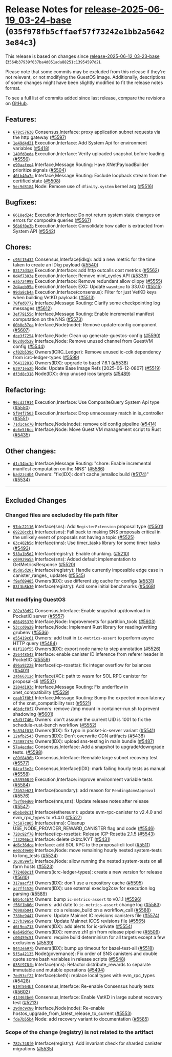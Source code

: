 Release Notes for [release-2025-06-19\_03-24-base](https://github.com/dfinity/ic/tree/release-2025-06-19_03-24-base) (`035f978fb5cffaef57f73242e1bb2a56423e84c3`)
=================================================================================================================================================================

This release is based on changes since [release-2025-06-12\_03-23-base](https://dashboard.internetcomputer.org/release/3564b37939f037ba4d051ada88251c13954597d2) (`3564b37939f037ba4d051ada88251c13954597d2`).

Please note that some commits may be excluded from this release if they're not relevant, or not modifying the GuestOS image.
Additionally, descriptions of some changes might have been slightly modified to fit the release notes format.

To see a full list of commits added since last release, compare the revisions on [GitHub](https://github.com/dfinity/ic/compare/release-2025-06-12_03-23-base...release-2025-06-19_03-24-base).

Features:
---------

* [`678c57630`](https://github.com/dfinity/ic/commit/678c57630) Consensus,Interface: proxy application subnet requests via the http gateway ([#5597](https://github.com/dfinity/ic/pull/5597))
* [`1e49d4d21`](https://github.com/dfinity/ic/commit/1e49d4d21) Execution,Interface: Add System Api for environment variables ([#5418](https://github.com/dfinity/ic/pull/5418))
* [`140fd8eda`](https://github.com/dfinity/ic/commit/140fd8eda) Execution,Interface: Verify uploaded snapshot before loading ([#5556](https://github.com/dfinity/ic/pull/5556))
* [`e90aafee4`](https://github.com/dfinity/ic/commit/e90aafee4) Interface,Message Routing: Have XNetPayloadBuilder prioritize signals ([#5504](https://github.com/dfinity/ic/pull/5504))
* [`40fb40a7c`](https://github.com/dfinity/ic/commit/40fb40a7c) Interface,Message Routing: Exclude loopback stream from the certified state ([#5508](https://github.com/dfinity/ic/pull/5508))
* [`5ec9d8184`](https://github.com/dfinity/ic/commit/5ec9d8184) Node: Remove use of `dfinity.system` kernel arg ([#5516](https://github.com/dfinity/ic/pull/5516))

Bugfixes:
---------

* [`6618ed24c`](https://github.com/dfinity/ic/commit/6618ed24c) Execution,Interface: Do not return system state changes on errors for composite queries ([#5567](https://github.com/dfinity/ic/pull/5567))
* [`56b6f0e3b`](https://github.com/dfinity/ic/commit/56b6f0e3b) Execution,Interface: Consolidate how caller is extracted from System API ([#5542](https://github.com/dfinity/ic/pull/5542))

Chores:
-------

* [`c95f15d32`](https://github.com/dfinity/ic/commit/c95f15d32) Consensus,Interface(idkg): add a new metric for the time taken to create an IDkg payload ([#5540](https://github.com/dfinity/ic/pull/5540))
* [`83173d3a8`](https://github.com/dfinity/ic/commit/83173d3a8) Execution,Interface: add http outcalls cost metrics ([#5562](https://github.com/dfinity/ic/pull/5562))
* [`0d4f7303e`](https://github.com/dfinity/ic/commit/0d4f7303e) Execution,Interface: Remove mint\_cycles API ([#5339](https://github.com/dfinity/ic/pull/5339))
* [`eab724998`](https://github.com/dfinity/ic/commit/eab724998) Execution,Interface: Remove redundant allow clippy ([#5555](https://github.com/dfinity/ic/pull/5555))
* [`2d4aeb95a`](https://github.com/dfinity/ic/commit/2d4aeb95a) Execution,Interface: EXC: Update `wasmtime` to 33.0.0 ([#5515](https://github.com/dfinity/ic/pull/5515))
* [`99da8cb4a`](https://github.com/dfinity/ic/commit/99da8cb4a) Execution,Interface(consensus): Filter for just VetKD keys when building VetKD payloads ([#5513](https://github.com/dfinity/ic/pull/5513))
* [`78fed0772`](https://github.com/dfinity/ic/commit/78fed0772) Interface,Message Routing: Clarify some checkpointing log messages ([#5612](https://github.com/dfinity/ic/pull/5612))
* [`3ef79155d`](https://github.com/dfinity/ic/commit/3ef79155d) Interface,Message Routing: Enable incremental manifest computation on the NNS ([#5573](https://github.com/dfinity/ic/pull/5573))
* [`60b0e37ea`](https://github.com/dfinity/ic/commit/60b0e37ea) Interface,Node(node): Remove update-config component ([#5607](https://github.com/dfinity/ic/pull/5607))
* [`dce3f7254`](https://github.com/dfinity/ic/commit/dce3f7254) Interface,Node: Clean up generate-guestos-config ([#5590](https://github.com/dfinity/ic/pull/5590))
* [`b62d0d528`](https://github.com/dfinity/ic/commit/b62d0d528) Interface,Node: Remove unused channel from GuestVM config ([#5544](https://github.com/dfinity/ic/pull/5544))
* [`cf02b539d`](https://github.com/dfinity/ic/commit/cf02b539d) Owners(ICRC\_Ledger): Remove unused ic-cdk dependency from icrc-ledger-types ([#5599](https://github.com/dfinity/ic/pull/5599))
* [`764122818`](https://github.com/dfinity/ic/commit/764122818) Owners(IDX): upgrade to bazel 7.6.1 ([#5538](https://github.com/dfinity/ic/pull/5538))
* [`63971ea2b`](https://github.com/dfinity/ic/commit/63971ea2b) Node: Update Base Image Refs [2025-06-12-0807] ([#5519](https://github.com/dfinity/ic/pull/5519))
* [`df3d8c318`](https://github.com/dfinity/ic/commit/df3d8c318) Node(IDX): drop unused icos targets ([#5489](https://github.com/dfinity/ic/pull/5489))

Refactoring:
------------

* [`96cd3f914`](https://github.com/dfinity/ic/commit/96cd3f914) Execution,Interface: Use CompositeQuery System Api type ([#5550](https://github.com/dfinity/ic/pull/5550))
* [`5f94f7503`](https://github.com/dfinity/ic/commit/5f94f7503) Execution,Interface: Drop unnecessary match in is\_controller ([#5551](https://github.com/dfinity/ic/pull/5551))
* [`71d1cac70`](https://github.com/dfinity/ic/commit/71d1cac70) Interface,Node(node): remove old config pipeline ([#5414](https://github.com/dfinity/ic/pull/5414))
* [`dc6e5f6cc`](https://github.com/dfinity/ic/commit/dc6e5f6cc) Interface,Node: Move Guest VM management script to Rust ([#5435](https://github.com/dfinity/ic/pull/5435))

Other changes:
--------------

* [`d1c34bc1e`](https://github.com/dfinity/ic/commit/d1c34bc1e) Interface,Message Routing: "chore: Enable incremental manifest computation on the NNS" ([#5586](https://github.com/dfinity/ic/pull/5586))
* [`bad23c4b4`](https://github.com/dfinity/ic/commit/bad23c4b4) Owners: "fix(IDX): don't cache jemalloc build ([#5174](https://github.com/dfinity/ic/pull/5174))" ([#5534](https://github.com/dfinity/ic/pull/5534))

---------------------------------------

## Excluded Changes

### Changed files are excluded by file path filter
* [`97dc22116`](https://github.com/dfinity/ic/commit/97dc22116) Interface(sns): Add `RegisterExtension` proposal type ([#5501](https://github.com/dfinity/ic/pull/5501))
* [`69220ccb1`](https://github.com/dfinity/ic/commit/69220ccb1) Interface(sns): Fall back to making SNS proposals critical in the unlikely event of proposals not having a topic ([#5525](https://github.com/dfinity/ic/pull/5525))
* [`63c402b5d`](https://github.com/dfinity/ic/commit/63c402b5d) Interface(nns): Use timer\_tasks library for some timer tasks ([#5493](https://github.com/dfinity/ic/pull/5493))
* [`5f8a1b5d2`](https://github.com/dfinity/ic/commit/5f8a1b5d2) Interface(registry): Enable chunking. ([#5210](https://github.com/dfinity/ic/pull/5210))
* [`c69929a5a`](https://github.com/dfinity/ic/commit/c69929a5a) Interface(sns): Added default implementation to GetMetricsResponse ([#5520](https://github.com/dfinity/ic/pull/5520))
* [`d5d85d207`](https://github.com/dfinity/ic/commit/d5d85d207) Interface(registry): Handle currently impossible edge case in canister\_ranges\_ updates ([#5545](https://github.com/dfinity/ic/pull/5545))
* [`f9ef09485`](https://github.com/dfinity/ic/commit/f9ef09485) Owners(IDX): use different zig cache for configs ([#5531](https://github.com/dfinity/ic/pull/5531))
* [`83f3b8b30`](https://github.com/dfinity/ic/commit/83f3b8b30) Interface(registry): Add some initial benchmarks ([#5468](https://github.com/dfinity/ic/pull/5468))

### Not modifying GuestOS
* [`282a38d92`](https://github.com/dfinity/ic/commit/282a38d92) Consensus,Interface: Enable snapshot up/download in PocketIC server ([#5557](https://github.com/dfinity/ic/pull/5557))
* [`d86495370`](https://github.com/dfinity/ic/commit/d86495370) Interface,Node: Improvements for partition\_tools ([#5603](https://github.com/dfinity/ic/pull/5603))
* [`53ccd0a29`](https://github.com/dfinity/ic/commit/53ccd0a29) Interface,Node: Implement Rust library for reading/writing grubenv ([#5536](https://github.com/dfinity/ic/pull/5536))
* [`e55419c61`](https://github.com/dfinity/ic/commit/e55419c61) Owners: add trait in `ic-metrics-assert` to perform async HTTP query ([#5484](https://github.com/dfinity/ic/pull/5484))
* [`01f128f55`](https://github.com/dfinity/ic/commit/01f128f55) Owners(IDX): export node name to step annotation ([#5526](https://github.com/dfinity/ic/pull/5526))
* [`256448542`](https://github.com/dfinity/ic/commit/256448542) Interface: enable canister ID inference from referer header in PocketIC ([#5559](https://github.com/dfinity/ic/pull/5559))
* [`d96a92228`](https://github.com/dfinity/ic/commit/d96a92228) Interface(icp-rosetta): fix integer overflow for balances ([#5401](https://github.com/dfinity/ic/pull/5401))
* [`2ab66312d`](https://github.com/dfinity/ic/commit/2ab66312d) Interface(XC): path to wasm for SOL RPC canister for proposal-cli ([#5537](https://github.com/dfinity/ic/pull/5537))
* [`2204d193d`](https://github.com/dfinity/ic/commit/2204d193d) Interface,Message Routing: Fix underflow in xnet\_compatibility ([#5529](https://github.com/dfinity/ic/pull/5529))
* [`caab7f8bf`](https://github.com/dfinity/ic/commit/caab7f8bf) Interface,Message Routing: Bump the expected mean latency of the xnet\_compatibility test ([#5521](https://github.com/dfinity/ic/pull/5521))
* [`46bdcf0f7`](https://github.com/dfinity/ic/commit/46bdcf0f7) Owners: remove /tmp mount in container-run.sh to prevent shadowing ([#5601](https://github.com/dfinity/ic/pull/5601))
* [`e3d3f746c`](https://github.com/dfinity/ic/commit/e3d3f746c) Owners: don't assume the current UID is 1001 to fix the schedule-rust-bench workflow ([#5552](https://github.com/dfinity/ic/pull/5552))
* [`5c834f018`](https://github.com/dfinity/ic/commit/5c834f018) Owners(IDX): fix typo in pocket-ic-server variant ([#5541](https://github.com/dfinity/ic/pull/5541))
* [`12afb2543`](https://github.com/dfinity/ic/commit/12afb2543) Owners(IDX): Don't overwrite CDN artifacts ([#5438](https://github.com/dfinity/ic/pull/5438))
* [`734087476`](https://github.com/dfinity/ic/commit/734087476) Owners(IDX): upload sns-testing in main bundle ([#5487](https://github.com/dfinity/ic/pull/5487))
* [`57a4ecdad`](https://github.com/dfinity/ic/commit/57a4ecdad) Consensus,Interface: Add a snapshot to upgrade/downgrade tests. ([#5598](https://github.com/dfinity/ic/pull/5598))
* [`c89f8496b`](https://github.com/dfinity/ic/commit/c89f8496b) Consensus,Interface: Reenable large subnet recovery test ([#5577](https://github.com/dfinity/ic/pull/5577))
* [`04caf3e2c`](https://github.com/dfinity/ic/commit/04caf3e2c) Consensus,Interface(IDX): mark failing hourly tests as manual ([#5558](https://github.com/dfinity/ic/pull/5558))
* [`c539508f9`](https://github.com/dfinity/ic/commit/c539508f9) Execution,Interface: improve environment variable tests ([#5584](https://github.com/dfinity/ic/pull/5584))
* [`f3b52e621`](https://github.com/dfinity/ic/commit/f3b52e621) Interface(boundary): add reason for `PendingAcmeApproval` ([#5576](https://github.com/dfinity/ic/pull/5576))
* [`f57f0ed60`](https://github.com/dfinity/ic/commit/f57f0ed60) Interface(nns,sns): Update release notes after release ([#5547](https://github.com/dfinity/ic/pull/5547))
* [`ebebe0c1f`](https://github.com/dfinity/ic/commit/ebebe0c1f) Interface(ethereum): update evm-rpc-canister to v2.4.0 and evm\_rpc\_types to v1.4.0 ([#5527](https://github.com/dfinity/ic/pull/5527))
* [`7c587c805`](https://github.com/dfinity/ic/commit/7c587c805) Interface(nns): Cleanup USE\_NODE\_PROVIDER\_REWARD\_CANISTER flag and code ([#5546](https://github.com/dfinity/ic/pull/5546))
* [`720c92f78`](https://github.com/dfinity/ic/commit/720c92f78) Interface(icp-rosetta): Release ICP-Rosetta 2.1.5 ([#5543](https://github.com/dfinity/ic/pull/5543))
* [`ff3296bc3`](https://github.com/dfinity/ic/commit/ff3296bc3) Interface: delete ckbtc/KYT ([#5431](https://github.com/dfinity/ic/pull/5431))
* [`4d6c36dce`](https://github.com/dfinity/ic/commit/4d6c36dce) Interface: add SOL RPC to the proposal-cli tool ([#5511](https://github.com/dfinity/ic/pull/5511))
* [`ee0c49e00`](https://github.com/dfinity/ic/commit/ee0c49e00) Interface,Node: move remaining hourly nested system-tests to long\_tests ([#5524](https://github.com/dfinity/ic/pull/5524))
* [`163859ef3`](https://github.com/dfinity/ic/commit/163859ef3) Interface,Node: allow running the nested system-tests on all farm hosts ([#5523](https://github.com/dfinity/ic/pull/5523))
* [`772460c1f`](https://github.com/dfinity/ic/commit/772460c1f) Owners(icrc-ledger-types): create a new version for release ([#5610](https://github.com/dfinity/ic/pull/5610))
* [`317aacf3f`](https://github.com/dfinity/ic/commit/317aacf3f) Owners(IDX): don't use a repository cache ([#5595](https://github.com/dfinity/ic/pull/5595))
* [`ac7ff4526`](https://github.com/dfinity/ic/commit/ac7ff4526) Owners(IDX): use external execlog2csv for execution log parsing ([#5589](https://github.com/dfinity/ic/pull/5589))
* [`b0b4c4b74`](https://github.com/dfinity/ic/commit/b0b4c4b74) Owners: bump `ic-metrics-assert` to v0.1.1 ([#5596](https://github.com/dfinity/ic/pull/5596))
* [`f56f1b86d`](https://github.com/dfinity/ic/commit/f56f1b86d) Owners: add date to `ic-metrics-assert` change log ([#5583](https://github.com/dfinity/ic/pull/5583))
* [`7698ab041`](https://github.com/dfinity/ic/commit/7698ab041) Owners: do a release\_build on a workflow\_call ([#5588](https://github.com/dfinity/ic/pull/5588))
* [`738be9447`](https://github.com/dfinity/ic/commit/738be9447) Owners: Update Mainnet IC revisions canisters file ([#5574](https://github.com/dfinity/ic/pull/5574))
* [`237b39a5e`](https://github.com/dfinity/ic/commit/237b39a5e) Owners: Update Mainnet ICOS revisions file ([#5565](https://github.com/dfinity/ic/pull/5565))
* [`d6f9ea713`](https://github.com/dfinity/ic/commit/d6f9ea713) Owners(IDX): add alerts for ic-private ([#5554](https://github.com/dfinity/ic/pull/5554))
* [`6a649dfed`](https://github.com/dfinity/ic/commit/6a649dfed) Owners(IDX): remove zh1 pin from release pipeline ([#5509](https://github.com/dfinity/ic/pull/5509))
* [`c00459c51`](https://github.com/dfinity/ic/commit/c00459c51) Owners: require build determinism for all targets except a few exclusions ([#5539](https://github.com/dfinity/ic/pull/5539))
* [`8443ea97b`](https://github.com/dfinity/ic/commit/8443ea97b) Owners(IDX): bump up timeout for bazel-test-all ([#5518](https://github.com/dfinity/ic/pull/5518))
* [`5f5a42135`](https://github.com/dfinity/ic/commit/5f5a42135) Node(governance): Fix order of SNS canisters and double quote some bash variables in release scripts ([#5548](https://github.com/dfinity/ic/pull/5548))
* [`035f978fb`](https://github.com/dfinity/ic/commit/035f978fb) Interface(nns): Refactor distribute\_rewards to separate immutable and mutable operations ([#5494](https://github.com/dfinity/ic/pull/5494))
* [`7ed93cf22`](https://github.com/dfinity/ic/commit/7ed93cf22) Interface(cketh): replace local types with evm\_rpc\_types ([#5428](https://github.com/dfinity/ic/pull/5428))
* [`619f564bf`](https://github.com/dfinity/ic/commit/619f564bf) Consensus,Interface: Re-enable Consensus hourly tests ([#5602](https://github.com/dfinity/ic/pull/5602))
* [`413463be6`](https://github.com/dfinity/ic/commit/413463be6) Consensus,Interface: Enable VetKD in large subnet recovery test ([#5213](https://github.com/dfinity/ic/pull/5213))
* [`29d0c9c80`](https://github.com/dfinity/ic/commit/29d0c9c80) Interface,Node(node): Re-enable hostos\_upgrade\_from\_latest\_release\_to\_current ([#5553](https://github.com/dfinity/ic/pull/5553))
* [`fde7b55b4`](https://github.com/dfinity/ic/commit/fde7b55b4) Node: add recovery variant to documentation ([#5585](https://github.com/dfinity/ic/pull/5585))

### Scope of the change (registry) is not related to the artifact
* [`782c748f0`](https://github.com/dfinity/ic/commit/782c748f0) Interface(registry): Add invariant check for sharded canister migrations ([#5535](https://github.com/dfinity/ic/pull/5535))
